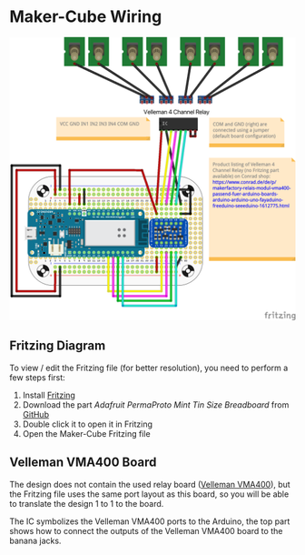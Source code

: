 # Maker-Cube Wiring

![Maker-Cube Wiring](maker-cube-wiring.png)

## Fritzing Diagram

To view / edit the Fritzing file (for better resolution), you need to perform a few steps first:

1. Install [Fritzing](https://fritzing.org/)
2. Download the part *Adafruit PermaProto Mint Tin Size Breadboard* from [GitHub](https://github.com/adafruit/Fritzing-Library/blob/master/parts/Adafruit%20PermaProto%20Mint%20Tin%20Size%20Breadboard.fzpz)
3. Double click it to open it in Fritzing
4. Open the Maker-Cube Fritzing file

## Velleman VMA400 Board

The design does not contain the used relay board ([Velleman VMA400](https://www.velleman.eu/products/view/?id=435558)), but the Fritzing file uses the same port layout as this board, so you will be able to translate the design 1 to 1 to the board.

The IC symbolizes the Velleman VMA400 ports to the Arduino, the top part shows how to connect the outputs of the Velleman VMA400 board to the banana jacks.

